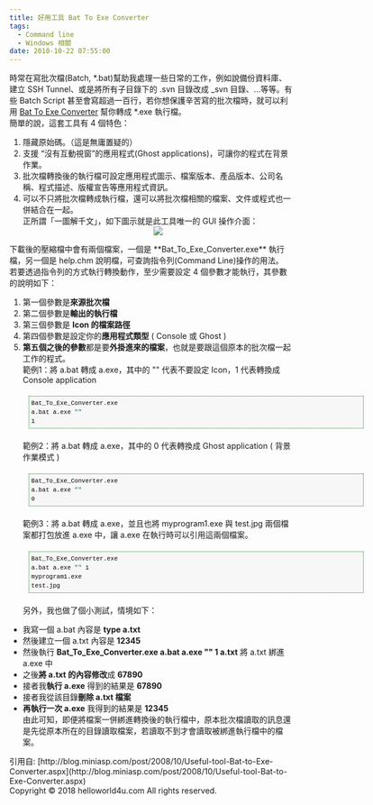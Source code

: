 ```yaml
---
title: 好用工具 Bat To Exe Converter
tags:
  - Command line
  - Windows 相關
date: 2010-10-22 07:55:00
---
```


<span class="Apple-style-span" style="font-size: small;"><span class="Apple-style-span" style="font-size: 13px;"><span class="Apple-style-span" style="color: #444444; font-family: Arial, Helvetica, sans-serif; font-size: small; line-height: 23px;"></span></span></span>
<span class="Apple-style-span" style="font-size: small;"><span class="Apple-style-span" style="font-size: 13px;"><span class="Apple-style-span" style="color: #444444; font-family: Arial, Helvetica, sans-serif; font-size: small; line-height: 23px;"><div style="margin-top: 0px;">時常在寫批次檔(Batch, *.bat)幫助我處理一些日常的工作，例如說備份資料庫、建立 SSH Tunnel、或是將所有子目錄下的 .svn 目錄改成 _svn 目錄、…等等。有些 Batch Script 甚至會寫超過一百行，若你想保護辛苦寫的批次檔時，就可以利用&nbsp;[Bat To Exe Converter](http://www.f2ko.de/English/b2e/index.php)&nbsp;幫你轉成 *.exe 執行檔。</div><div style="margin-top: 0px;">簡單的說，這套工具有 4 個特色：</div>

1.  隱藏原始碼。（這是無庸置疑的）
2.  支援 “沒有互動視窗”的應用程式(Ghost applications)，可讓你的程式在背景作業。
3.  批次檔轉換後的執行檔可設定應用程式圖示、檔案版本、產品版本、公司名稱、程式描述、版權宣告等應用程式資訊。
4.  可以不只將批次檔轉成執行檔，還可以將批次檔相關的檔案、文件或程式也一併結合在一起。<div style="margin-top: 0px;">正所謂「一圖解千文」，如下圖示就是此工具唯一的 GUI 操作介面：</div><div class="separator" style="clear: both; text-align: center;">[![](http://blog.miniasp.com/image.axd?picture=WindowsLiveWriter/BatToExeConverter_149F2/image_thumb.png)](http://blog.miniasp.com/image.axd?picture=WindowsLiveWriter/BatToExeConverter_149F2/image_thumb.png)</div><div style="margin-top: 0px;">
</div><div style="margin-top: 0px;"></div><div style="margin-top: 0px;">下載後的壓縮檔中會有兩個檔案，一個是&nbsp;**Bat_To_Exe_Converter.exe**&nbsp;執行檔，另一個是 help.chm 說明檔，可查詢指令列(Command Line)操作的用法。</div><div style="margin-top: 0px;">若要透過指令列的方式執行轉換動作，至少需要設定 4 個參數才能執行，其參數的說明如下：</div>

1.  第一個參數是**來源批次檔**
2.  第二個參數是**輸出的執行檔**
3.  第三個參數是&nbsp;**Icon 的檔案路徑**
4.  第四個參數是設定你的**應用程式類型**&nbsp;( Console 或 Ghost )
5.  **第五個之後的參數**都是要**外掛進來的檔案**，也就是要跟這個原本的批次檔一起工作的程式。<div style="margin-top: 0px;">範例1：將 a.bat 轉成 a.exe，其中的 "" 代表不要設定 Icon，1 代表轉換成 Console application</div><div class="csharpcode-wrapper" style="background-color: #f7f7f7; border-bottom-color: green; border-bottom-style: dotted; border-bottom-width: 1px; border-left-color: green; border-left-style: dotted; border-left-width: 1px; border-right-color: green; border-right-style: dotted; border-right-width: 1px; border-top-color: green; border-top-style: dotted; border-top-width: 1px; cursor: text; font-family: Consolas, 'Courier New', Courier, monospace; font-size: 8pt; line-height: 12pt; margin-bottom: 20px; margin-left: 10px; margin-right: 0px; margin-top: 20px; max-height: 250px; overflow-x: auto; overflow-y: auto; padding-bottom: 4px; padding-left: 4px; padding-right: 4px; padding-top: 4px; width: 585px;"><pre class="csharpcode" style="background-color: #f7f7f7; border-bottom-color: green; border-bottom-style: none; border-bottom-width: 1px; border-left-color: green; border-left-style: none; border-left-width: 1px; border-right-color: green; border-right-style: none; border-right-width: 1px; border-top-color: green; border-top-style: none; border-top-width: 1px; color: black; cursor: text; font-family: Consolas, 'Courier New', Courier, monospace; font-size: 8pt; line-height: 12pt; margin-bottom: 0px; margin-left: 0px; margin-right: 0px; margin-top: 0px; max-height: 250px; overflow-x: visible; overflow-y: visible; padding-bottom: 0px; padding-left: 0px; padding-right: 0px; padding-top: 0px; width: 567px;">Bat_To_Exe_Converter.exe  a.bat  a.exe  <span class="str" style="color: #006080;">""</span>  1</pre></div><div style="margin-top: 0px;">範例2：將 a.bat 轉成 a.exe，其中的 0 代表轉換成 Ghost application ( 背景作業模式 )</div><div class="csharpcode-wrapper" style="background-color: #f7f7f7; border-bottom-color: green; border-bottom-style: dotted; border-bottom-width: 1px; border-left-color: green; border-left-style: dotted; border-left-width: 1px; border-right-color: green; border-right-style: dotted; border-right-width: 1px; border-top-color: green; border-top-style: dotted; border-top-width: 1px; cursor: text; font-family: Consolas, 'Courier New', Courier, monospace; font-size: 8pt; line-height: 12pt; margin-bottom: 20px; margin-left: 10px; margin-right: 0px; margin-top: 20px; max-height: 250px; overflow-x: auto; overflow-y: auto; padding-bottom: 4px; padding-left: 4px; padding-right: 4px; padding-top: 4px; width: 585px;"><pre class="csharpcode" style="background-color: #f7f7f7; border-bottom-color: green; border-bottom-style: none; border-bottom-width: 1px; border-left-color: green; border-left-style: none; border-left-width: 1px; border-right-color: green; border-right-style: none; border-right-width: 1px; border-top-color: green; border-top-style: none; border-top-width: 1px; color: black; cursor: text; font-family: Consolas, 'Courier New', Courier, monospace; font-size: 8pt; line-height: 12pt; margin-bottom: 0px; margin-left: 0px; margin-right: 0px; margin-top: 0px; max-height: 250px; overflow-x: visible; overflow-y: visible; padding-bottom: 0px; padding-left: 0px; padding-right: 0px; padding-top: 0px; width: 567px;">Bat_To_Exe_Converter.exe  a.bat  a.exe  <span class="str" style="color: #006080;">""</span>  0</pre></div><div style="margin-top: 0px;">範例3：將 a.bat 轉成 a.exe，並且也將 myprogram1.exe 與 test.jpg 兩個檔案都打包放進 a.exe 中，讓 a.exe 在執行時可以引用這兩個檔案。</div><div class="csharpcode-wrapper" style="background-color: #f7f7f7; border-bottom-color: green; border-bottom-style: dotted; border-bottom-width: 1px; border-left-color: green; border-left-style: dotted; border-left-width: 1px; border-right-color: green; border-right-style: dotted; border-right-width: 1px; border-top-color: green; border-top-style: dotted; border-top-width: 1px; cursor: text; font-family: Consolas, 'Courier New', Courier, monospace; font-size: 8pt; line-height: 12pt; margin-bottom: 20px; margin-left: 10px; margin-right: 0px; margin-top: 20px; max-height: 250px; overflow-x: auto; overflow-y: auto; padding-bottom: 4px; padding-left: 4px; padding-right: 4px; padding-top: 4px; width: 585px;"><pre class="csharpcode" style="background-color: #f7f7f7; border-bottom-color: green; border-bottom-style: none; border-bottom-width: 1px; border-left-color: green; border-left-style: none; border-left-width: 1px; border-right-color: green; border-right-style: none; border-right-width: 1px; border-top-color: green; border-top-style: none; border-top-width: 1px; color: black; cursor: text; font-family: Consolas, 'Courier New', Courier, monospace; font-size: 8pt; line-height: 12pt; margin-bottom: 0px; margin-left: 0px; margin-right: 0px; margin-top: 0px; max-height: 250px; overflow-x: visible; overflow-y: visible; padding-bottom: 0px; padding-left: 0px; padding-right: 0px; padding-top: 0px; width: 567px;">Bat_To_Exe_Converter.exe  a.bat  a.exe  <span class="str" style="color: #006080;">""</span>  1  myprogram1.exe  test.jpg</pre></div><div style="margin-top: 0px;">另外，我也做了個小測試，情境如下：</div>

*   我寫一個 a.bat 內容是&nbsp;**type a.txt**
*   然後建立一個 a.txt 內容是&nbsp;**12345**
*   然後執行&nbsp;**Bat_To_Exe_Converter.exe a.bat a.exe "" 1 a.txt**&nbsp;將 a.txt 綁進 a.exe 中
*   之後**將 a.txt 的內容修改**成&nbsp;**67890**
*   接者我**執行 a.exe**&nbsp;得到的結果是&nbsp;**67890**
*   接者我從該目錄**刪除 a.txt 檔案**
*   **再執行一次 a.exe**&nbsp;我得到的結果是&nbsp;**12345**<div style="margin-top: 0px;">由此可知，即便將檔案一併綁進轉換後的執行檔中，原本批次檔讀取的訊息還是先從原本所在的目錄讀取檔案，若讀取不到才會讀取被綁進執行檔中的檔案。</div><div style="margin-top: 0px;">
</div><div style="margin-top: 0px;">引用自:&nbsp;[http://blog.miniasp.com/post/2008/10/Useful-tool-Bat-to-Exe-Converter.aspx](http://blog.miniasp.com/post/2008/10/Useful-tool-Bat-to-Exe-Converter.aspx)</div><div style="margin-top: 0px;">
</div></span></span></span><div class="blogger-post-footer">Copyright © 2018 helloworld4u.com All rights reserved.</div>